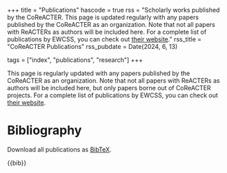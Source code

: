 +++
title = "Publications"
hascode = true
rss = "Scholarly works published by the CoReACTER. This page is updated regularly with any papers published by the CoReACTER as an organization. Note that not all papers with ReACTERs as authors will be included here. For a complete list of publications by EWCSS, you can check out [their website](https://espottesmith.github.io/publications)."
rss_title = "CoReACTER Publications"
rss_pubdate = Date(2024, 6, 13)

tags = ["index", "publications", "research"]
+++

This page is regularly updated with any papers published by the CoReACTER as an organization. Note that not all papers with ReACTERs as authors will be included here, but only papers borne out of CoReACTER projects. For a complete list of publications by EWCSS, you can check out [their website](https://espottesmith.github.io/publications).

# Bibliography

Download all publications as [BibTeX](/_files/bib/publications.bib).

{{bib}}